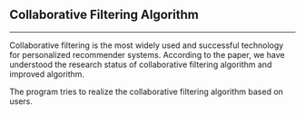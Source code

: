 ﻿## Collaborative Filtering Algorithm ##

---

Collaborative  filtering  is  the  most  widely  used  and  successful  technology  for personalized  recommender  systems. According to the paper, we have understood the research status of collaborative filtering algorithm and improved algorithm.

The program tries to realize the collaborative filtering algorithm based on users.